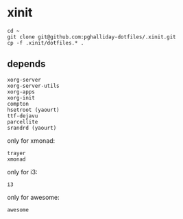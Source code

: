 # xinit

```
cd ~
git clone git@github.com:pghalliday-dotfiles/.xinit.git
cp -f .xinit/dotfiles.* .
```

## depends

```
xorg-server
xorg-server-utils
xorg-apps
xorg-init
compton
hsetroot (yaourt)
ttf-dejavu
parcellite
srandrd (yaourt)
```

only for xmonad:

```
trayer
xmonad
```

only for i3:

```
i3
```

only for awesome:

```
awesome
```
